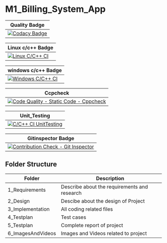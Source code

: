 # M1_Billing_System_App

| Quality Badge|
|---|
|[![Codacy Badge](https://app.codacy.com/project/badge/Grade/80e745ec117d49488bace15a7616bd4d)](https://www.codacy.com/gh/sharmavel/M1_Application_Customer-Billing-system/dashboard?utm_source=github.com&amp;utm_medium=referral&amp;utm_content=sharmavel/M1_Application_Customer-Billing-system&amp;utm_campaign=Badge_Grade)|

 |Linux c/c++ Badge|
 |---|
|[![Linux C/C++ CI](https://github.com/sharmavel/M1_Application_Customer-Billing-system/actions/workflows/Linux_c-ccp.yml/badge.svg)](https://github.com/sharmavel/M1_Application_Customer-Billing-system/actions/workflows/Linux_c-ccp.yml)|
 
 | windows c/c++ Badge|
 |---|
| [![Windows C/C++ CI](https://github.com/sharmavel/M1_Application_Customer-Billing-system/actions/workflows/windows_c-ccp.yml/badge.svg)](https://github.com/sharmavel/M1_Application_Customer-Billing-system/actions/workflows/windows_c-ccp.yml)|

|Ccpcheck|
|---|
|[![Code Quality - Static Code - Cppcheck](https://github.com/sharmavel/M1_Application_Customer-Billing-system/actions/workflows/cppcheck.yml/badge.svg)](https://github.com/sharmavel/M1_Application_Customer-Billing-system/actions/workflows/cppcheck.yml)|

| Unit_Testing|
|---|
|[![C/C++ CI UnitTesting](https://github.com/sharmavel/M1_Application_Customer-Billing-system/actions/workflows/unit_testing.yml/badge.svg)](https://github.com/sharmavel/M1_Application_Customer-Billing-system/actions/workflows/unit_testing.yml)|

| Gitinspector Badge|
|---|
|[![Contribution Check - Git Inspector](https://github.com/sharmavel/M1_Application_Customer-Billing-system/actions/workflows/gitinspector.yml/badge.svg)](https://github.com/sharmavel/M1_Application_Customer-Billing-system/actions/workflows/gitinspector.yml)|

## Folder Structure
|Folder|	Description|
|---|---|
|1_Requirements|Describe about the requirements and research|
|2_Design|	Descibe about the design of Project|
|3_Implementation|	All coding related files|
|4_Testplan|	Test cases|
|5_Testplan|	Complete report of project|
6_ImagesAndVideos|	Images and Videos related to project

